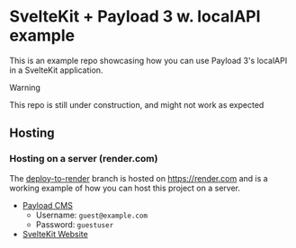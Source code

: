 # SvelteKit + Payload 3 w. localAPI example

This is an example repo showcasing how you can use Payload 3's localAPI in a SvelteKit application.

> [!WARNING]
> This repo is still under construction, and might not work as expected
>

## Hosting

### Hosting on a server (render.com)

The [deploy-to-render](https://github.com/Snailedlt/svelte-payload-example/tree/deploy-to-render) branch is hosted on <https://render.com> and is a working example of how you can host this project on a server.

- [Payload CMS](https://svelte-payload-example.onrender.com/admin)
  - Username: `guest@example.com`
  - Password: `guestuser`
- [SvelteKit Website](https://svelte-payload-example-web.onrender.com/)

<!-- ### Hosting serverless on vercel

- [Payload CMS](https://svelte-payload-example.vercel.app/admin/login)
- [SvelteKit Website](https://svelte-payload-example-frontend.vercel.app/) -->
